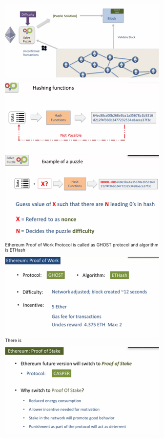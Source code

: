 ![](/assets/POW1.png)

![](/assets/POW2.png)![](/assets/POW.png)Ethereum Proof of Work Protocol is called as GHOST protocol and algorithm is ETHash

![](/assets/POW3.png)There is 

![](/assets/POS.png)


